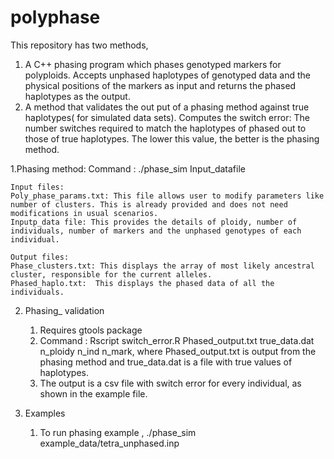 ﻿# polyphase
This repository has two methods, 
 1. A C++ phasing program which phases genotyped markers for polyploids. Accepts unphased haplotypes of genotyped data and the physical positions of the markers as input and returns the phased haplotypes as the output. 
 2. A method that validates the out put of a phasing method against true haplotypes( for simulated data sets).
 Computes the switch error: The number switches required to match the haplotypes of phased out to those of true haplotypes. The lower this value, the better is the phasing method.

 1.Phasing method:
    Command : ./phase_sim Input_datafile
    
    Input files:
	Poly_phase_params.txt: This file allows user to modify parameters like number of clusters. This is already provided and does not need modifications in usual scenarios.
	Inputp_data file: This provides the details of ploidy, number of individuals, number of markers and the unphased genotypes of each individual.

    Output files:
	Phase_clusters.txt: This displays the array of most likely ancestral cluster, responsible for the current alleles.
	Phased_haplo.txt:  This displays the phased data of all the individuals.
    
 2. Phasing_ validation    
      1. Requires gtools package
      2. Command :  Rscript switch_error.R Phased_output.txt true_data.dat n_ploidy  n_ind n_mark, 
         where Phased_output.txt  is output from the phasing method and true_data.dat is a file with true values of haplotypes.
      3. The output  is a csv file with switch error for every individual, as shown in the example file.

 3. Examples
    1. To run phasing example , ./phase_sim example_data/tetra_unphased.inp 